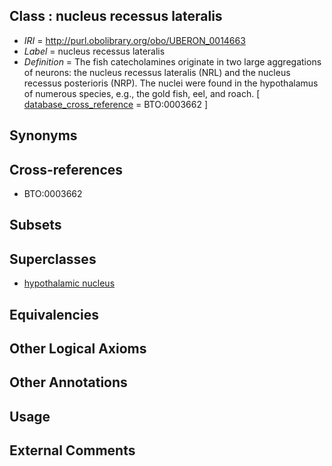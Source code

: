 
## Class : nucleus recessus lateralis

 * *IRI* = http://purl.obolibrary.org/obo/UBERON_0014663
 * *Label* = nucleus recessus lateralis
 * *Definition* = The fish catecholamines originate in two large aggregations of neurons: the nucleus recessus lateralis (NRL) and the nucleus recessus posterioris (NRP). The nuclei were found in the hypothalamus of numerous species, e.g., the gold fish, eel, and roach. [ [database_cross_reference](../../ef/oboInOwl#hasDbXref.md) = BTO:0003662 ]

## Synonyms


## Cross-references

 * BTO:0003662

## Subsets


## Superclasses

 * [hypothalamic nucleus](../../UBERON/68/UBERON_0006568.md)

## Equivalencies


## Other Logical Axioms


## Other Annotations


## Usage


## External Comments

